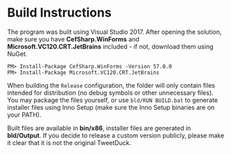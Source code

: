 # Build Instructions

The program was built using Visual Studio 2017. After opening the solution, make sure you have **CefSharp.WinForms** and **Microsoft.VC120.CRT.JetBrains** included - if not, download them using NuGet.
```
PM> Install-Package CefSharp.WinForms -Version 57.0.0
PM> Install-Package Microsoft.VC120.CRT.JetBrains
```

When building the `Release` configuration, the folder will only contain files intended for distribution (no debug symbols or other unnecessary files). You may package the files yourself, or use `bld/RUN BUILD.bat` to generate installer files using Inno Setup (make sure the Inno Setup binaries are on your PATH).

Built files are available in **bin/x86**, installer files are generated in **bld/Output**. If you decide to release a custom version publicly, please make it clear that it is not the original TweetDuck. 
